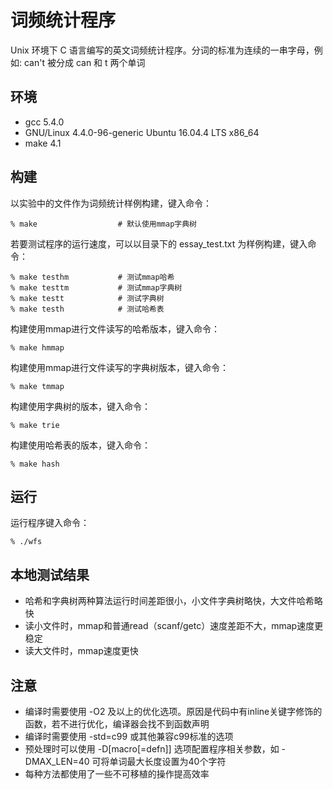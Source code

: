 # 词频统计程序
Unix 环境下 C 语言编写的英文词频统计程序。分词的标准为连续的一串字母，例如: can't 被分成 can 和 t 两个单词

## 环境
+ gcc 5.4.0
+ GNU/Linux 4.4.0-96-generic Ubuntu 16.04.4 LTS x86_64
+ make 4.1

## 构建
以实验中的文件作为词频统计样例构建，键入命令：

    % make                  # 默认使用mmap字典树

若要测试程序的运行速度，可以以目录下的 essay_test.txt 为样例构建，键入命令：

    % make testhm           # 测试mmap哈希
    % make testtm           # 测试mmap字典树
    % make testt            # 测试字典树
    % make testh            # 测试哈希表

构建使用mmap进行文件读写的哈希版本，键入命令：

    % make hmmap

构建使用mmap进行文件读写的字典树版本，键入命令：

    % make tmmap

构建使用字典树的版本，键入命令：

    % make trie

构建使用哈希表的版本，键入命令：

    % make hash


## 运行
运行程序键入命令：

    % ./wfs


## 本地测试结果
+ 哈希和字典树两种算法运行时间差距很小，小文件字典树略快，大文件哈希略快
+ 读小文件时，mmap和普通read（scanf/getc）速度差距不大，mmap速度更稳定
+ 读大文件时，mmap速度更快


## 注意
+ 编译时需要使用 -O2 及以上的优化选项。原因是代码中有inline关键字修饰的函数，若不进行优化，编译器会找不到函数声明
+ 编译时需要使用 -std=c99 或其他兼容c99标准的选项
+ 预处理时可以使用 -D[macro[=defn]] 选项配置程序相关参数，如 -DMAX_LEN=40 可将单词最大长度设置为40个字符
+ 每种方法都使用了一些不可移植的操作提高效率

